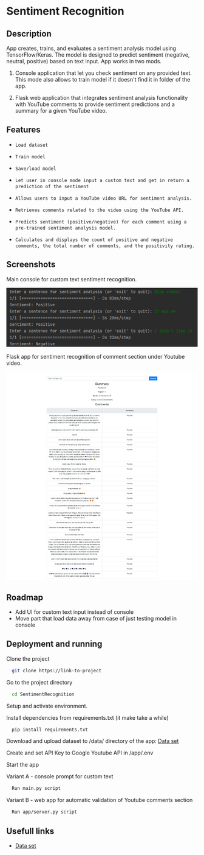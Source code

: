 # Sentiment Recognition


## Description

App creates, trains, and evaluates a sentiment analysis model using TensorFlow/Keras.
The model is designed to predict sentiment (negative, neutral, positive) based on text input.
App works in two mods.
1. Console application that let you check sentiment on any provided text.
This mode also allows to train model if it doesn't find it in folder of the app. 

2. Flask web application that integrates sentiment analysis functionality with YouTube comments
to provide sentiment predictions and a summary for a given YouTube video.



## Features

-     Load dataset
-     Train model
-     Save/load model
-     Let user in console mode input a custom text and get in return a prediction of the sentiment
-     Allows users to input a YouTube video URL for sentiment analysis.
-     Retrieves comments related to the video using the YouTube API.
-     Predicts sentiment (positive/negative) for each comment using a pre-trained sentiment analysis model.
-     Calculates and displays the count of positive and negative comments, the total number of comments, and the positivity rating.



## Screenshots

Main console for custom text sentiment recognition.

![Console mode](docs/img/main.png)



Flask app for sentiment recognition of comment section under Youtube video.

![Flask mode](docs/img/flask.png)


## Roadmap

- Add UI for custom text input instead of console
- Move part that load data away from case of just testing model in console


## Deployment and running

Clone the project

```bash
  git clone https://link-to-project
```

Go to the project directory

```bash
  cd SentimentRecognition
```

Setup and activate environment.

Install dependencies from requirements.txt
(it make take a while)

```bash
  pip install requirements.txt
```

Download and upload dataset to /data/ directory of the app:
[Data set](https://www.kaggle.com/datasets/kazanova/sentiment140?resource=download)

Create and set API Key to Google Youtube API in /app/.env

Start the app

Variant A - console prompt for custom text
```bash
  Run main.py script 
```

Variant B - web app for automatic validation of Youtube comments section
```bash
  Run app/server.py script 
```

## Usefull links

 - [Data set](https://www.kaggle.com/datasets/kazanova/sentiment140?resource=download)
